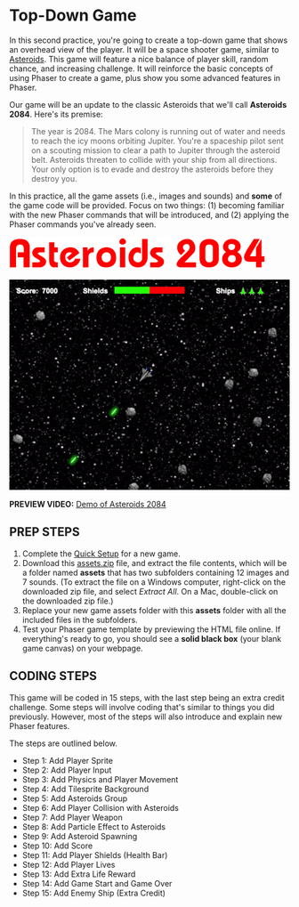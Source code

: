 # Top-Down Game

In this second practice, you're going to create a top-down game that shows an overhead view of the player. It will be a space shooter game, similar to [Asteroids](http://2600online.com/asteroids.php). This game will feature a nice balance of player skill, random chance, and increasing challenge. It will reinforce the basic concepts of using Phaser to create a game, plus show you some advanced features in Phaser.

Our game will be an update to the classic Asteroids that we'll call **Asteroids 2084**. Here's its premise:

> The year is 2084. The Mars colony is running out of water and needs to reach the icy moons orbiting Jupiter. You're a spaceship pilot sent on a scouting mission to clear a path to Jupiter through the asteroid belt. Asteroids threaten to collide with your ship from all directions. Your only option is to evade and destroy the asteroids before they destroy you.

In this practice, all the game assets \(i.e., images and sounds\) and **some** of the game code will be provided. Focus on two things: \(1\) becoming familiar with the new Phaser commands that will be introduced, and \(2\) applying the Phaser commands you've already seen.

![](../../.gitbook/assets/asteroids-title.png)

![](../../.gitbook/assets/asteroids-screen.jpg)

**PREVIEW VIDEO:** [Demo of Asteroids 2084](https://drive.google.com/open?id=0B8MTiM_lFG9TVmwzX25HcFhkNW8)

## PREP STEPS

1. Complete the [Quick Setup](../quick-setup.md) for a new game.
2. Download this [assets.zip](https://drive.google.com/open?id=0B8MTiM_lFG9Tb0stWDkwQ21jQlk) file, and extract the file contents, which will be a folder named **assets** that has two subfolders containing 12 images and 7 sounds. \(To extract the file on a Windows computer, right-click on the downloaded zip file, and select _Extract All_. On a Mac, double-click on the downloaded zip file.\)
3. Replace your new game assets folder with this **assets** folder with all the included files in the subfolders.
4. Test your Phaser game template by previewing the HTML file online. If everything's ready to go, you should see a **solid black box** \(your blank game canvas\) on your webpage.

## CODING STEPS

This  game will be coded in 15 steps, with the last step being an extra credit challenge. Some steps will involve coding that's similar to things you did previously. However, most of the steps will also introduce and explain new Phaser features.

The steps are outlined below.

* Step 1: Add Player Sprite 
* Step 2: Add Player Input 
* Step 3: Add Physics and Player Movement 
* Step 4: Add Tilesprite Background 
* Step 5: Add Asteroids Group 
* Step 6: Add Player Collision with Asteroids 
* Step 7: Add Player Weapon 
* Step 8: Add Particle Effect to Asteroids 
* Step 9: Add Asteroid Spawning 
* Step 10: Add Score 
* Step 11: Add Player Shields \(Health Bar\) 
* Step 12: Add Player Lives 
* Step 13: Add Extra Life Reward 
* Step 14: Add Game Start and Game Over 
* Step 15: Add Enemy Ship \(Extra Credit\)

